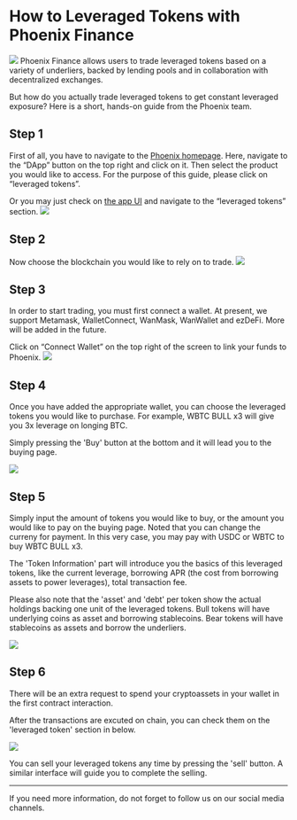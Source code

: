 # How to Leveraged Tokens with Phoenix Finance

![](https://z3.ax1x.com/2021/09/01/h0eRLn.png)
Phoenix Finance allows users to trade leveraged tokens based on a variety of underliers, backed by lending pools and in collaboration with decentralized exchanges.

But how do you actually trade leveraged tokens to get constant leveraged exposure? Here is a short, hands-on guide from the Phoenix team.

## Step 1

First of all, you have to navigate to the [Phoenix homepage](phx.finance). Here, navigate to the “DApp” button on the top right and click on it. Then select the product you would like to access. For the purpose of this guide, please click on “leveraged tokens”.

Or you may just check on [the app UI](app.phx.finance) and navigate to the “leveraged tokens” section.
![](https://miro.medium.com/max/849/0*kJa7POAcY-fxRrGT)

## Step 2

Now choose the blockchain you would like to rely on to trade.
![](https://z3.ax1x.com/2021/08/28/h3A1KA.png)

## Step 3

In order to start trading, you must first connect a wallet. At present, we support Metamask, WalletConnect, WanMask, WanWallet and ezDeFi. More will be added in the future.

Click on “Connect Wallet” on the top right of the screen to link your funds to Phoenix.
![](https://z3.ax1x.com/2021/08/28/h3Aa8g.png)

## Step 4

Once you have added the appropriate wallet, you can choose the leveraged tokens you would like to purchase. For example, WBTC BULL x3 will give you 3x leverage on longing BTC.

Simply pressing the 'Buy' button at the bottom and it will lead you to the buying page.

![](https://z3.ax1x.com/2021/08/25/hEprW9.png)

## Step 5

Simply input the amount of tokens you would like to buy, or the amount you would like to pay on the buying page. Noted that you can change the curreny for payment. In this very case, you may pay with USDC or WBTC to buy WBTC BULL x3.

The 'Token Information' part will introduce you the basics of this leveraged tokens, like the current leverage, borrowing APR (the cost from borrowing assets to power leverages), total transaction fee.

Please also note that the 'asset' and 'debt' per token show the actual holdings backing one unit of the leveraged tokens. Bull tokens will have underlying coins as asset and borrowing stablecoins. Bear tokens will have stablecoins as assets and borrow the underliers.

![](https://z3.ax1x.com/2021/08/25/hEpszR.png)

## Step 6

There will be an extra request to spend your cryptoassets in your wallet in the first contract interaction.

After the transactions are excuted on chain, you can check them on the 'leveraged token' section in below.

![](https://z3.ax1x.com/2021/08/25/hEp6Q1.png)

You can sell your leveraged tokens any time by pressing the 'sell' button. A similar interface will guide you to complete the selling.

----------

If you need more information, do not forget to follow us on our social media channels.


